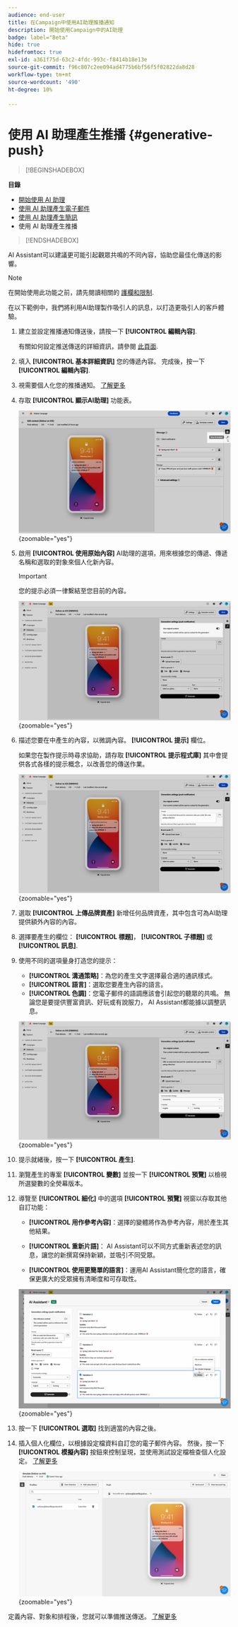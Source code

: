 ```yaml
---
audience: end-user
title: 在Campaign中使用AI助理推播通知
description: 開始使用Campaign中的AI助理
badge: label="Beta"
hide: true
hidefromtoc: true
exl-id: a361f75d-63c2-4fdc-993c-f8414b18e13e
source-git-commit: f96c807c2ee094ad4775b6bf56f5f02822da8d28
workflow-type: tm+mt
source-wordcount: '490'
ht-degree: 10%

---
```


# 使用 AI 助理產生推播 {#generative-push}

>[!BEGINSHADEBOX]

**目錄**

* [開始使用 AI 助理](generative-gs.md)
* [使用 AI 助理產生電子郵件](generative-content.md)
* [使用 AI 助理產生簡訊](generative-sms.md)
* 使用 AI 助理產生推播

>[!ENDSHADEBOX]

AI Assistant可以建議更可能引起觀眾共鳴的不同內容，協助您最佳化傳送的影響。

>[!NOTE]
>
>在開始使用此功能之前，請先閱讀相關的 [護欄和限制](generative-gs.md#guardrails-and-limitations).

在以下範例中，我們將利用AI助理製作吸引人的訊息，以打造更吸引人的客戶體驗。

1. 建立並設定推播通知傳送後，請按一下 **[!UICONTROL 編輯內容]**.

   有關如何設定推送傳送的詳細資訊，請參閱 [此頁面](../push/create-push.md).

1. 填入 **[!UICONTROL 基本詳細資訊]** 您的傳遞內容。 完成後，按一下 **[!UICONTROL 編輯內容]**.

1. 視需要個人化您的推播通知。 [了解更多](../push/content-push.md)

1. 存取 **[!UICONTROL 顯示AI助理]** 功能表。

   ![](assets/push-genai-1.png){zoomable=&quot;yes&quot;}

1. 啟用 **[!UICONTROL 使用原始內容]** AI助理的選項，用來根據您的傳遞、傳遞名稱和選取的對象來個人化新內容。

   >[!IMPORTANT]
   >
   > 您的提示必須一律繫結至您目前的內容。

   ![](assets/push-genai-3.png){zoomable=&quot;yes&quot;}

1. 描述您要在中產生的內容，以微調內容。 **[!UICONTROL 提示]** 欄位。

   如果您在製作提示時尋求協助，請存取 **[!UICONTROL 提示程式庫]** 其中會提供各式各樣的提示概念，以改善您的傳送作業。

   ![](assets/push-genai-2.png){zoomable=&quot;yes&quot;}

1. 選取 **[!UICONTROL 上傳品牌資產]** 新增任何品牌資產，其中包含可為AI助理提供額外內容的內容。

1. 選擇要產生的欄位： **[!UICONTROL 標題]**， **[!UICONTROL 子標題]** 或 **[!UICONTROL 訊息]**.

1. 使用不同的選項量身打造您的提示：

   * **[!UICONTROL 溝通策略]**：為您的產生文字選擇最合適的通訊樣式。
   * **[!UICONTROL 語言]**：選取您要產生內容的語言。
   * **[!UICONTROL 色調]**：您電子郵件的語調應該會引起您的聽眾的共鳴。 無論您是要提供豐富資訊、好玩或有說服力， AI Assistant都能據以調整訊息。

   ![](assets/push-genai-4.png){zoomable=&quot;yes&quot;}

1. 提示就緒後，按一下 **[!UICONTROL 產生]**.

1. 瀏覽產生的專案 **[!UICONTROL 變數]** 並按一下 **[!UICONTROL 預覽]** 以檢視所選變數的全熒幕版本。

1. 導覽至 **[!UICONTROL 細化]** 中的選項 **[!UICONTROL 預覽]** 視窗以存取其他自訂功能：

   * **[!UICONTROL 用作參考內容]**：選擇的變體將作為參考內容，用於產生其他結果。

   * **[!UICONTROL 重新片語]**： AI Assistant可以不同方式重新表述您的訊息，讓您的新撰寫保持新穎，並吸引不同受眾。

   * **[!UICONTROL 使用更簡單的語言]**：運用AI Assistant簡化您的語言，確保更廣大的受眾擁有清晰度和可存取性。

   ![](assets/push-genai-5.png){zoomable=&quot;yes&quot;}

1. 按一下 **[!UICONTROL 選取]** 找到適當的內容之後。

1. 插入個人化欄位，以根據設定檔資料自訂您的電子郵件內容。 然後，按一下 **[!UICONTROL 模擬內容]** 按鈕來控制呈現，並使用測試設定檔檢查個人化設定。 [了解更多](../preview-test/preview-content.md)

   ![](assets/push-genai-6.png){zoomable=&quot;yes&quot;}

定義內容、對象和排程後，您就可以準備推送傳送。 [了解更多](../monitor/prepare-send.md)


